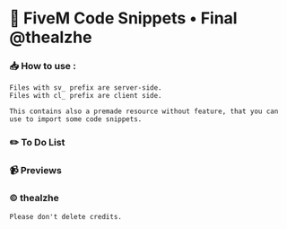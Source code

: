 
# 📰 FiveM Code Snippets • Final @thealzhe

### 📥 How to use :

```
Files with sv_ prefix are server-side.
Files with cl_ prefix are client side.

This contains also a premade resource without feature, that you can use to import some code snippets.
```


### ✏️ To Do List

### 📹 Previews

### ©️ thealzhe
```
Please don't delete credits.
```
